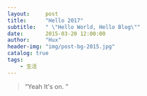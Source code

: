 ```yaml
---
layout:     post
title:      "Hello 2017"
subtitle:   " \"Hello World, Hello Blog\""
date:       2015-03-20 12:00:00
author:     "Hux"
header-img: "img/post-bg-2015.jpg"
catalog: true
tags:
    - 生活
---
```


> “Yeah It's on. ”





